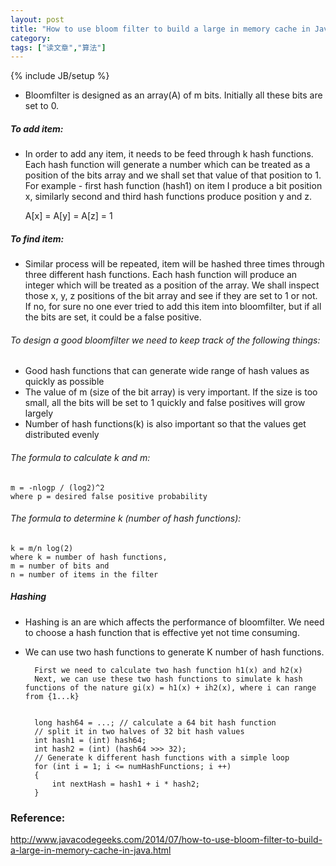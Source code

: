 ```yaml
---
layout: post
title: "How to use bloom filter to build a large in memory cache in Java"
category: 
tags: ["读文章","算法"]
---
```

{% include JB/setup %}

- Bloomfilter is designed as an array(A) of m bits. Initially all these bits are set to 0.

##### To add item:

- In order to add any item, it needs to be feed through k hash functions. Each hash function will generate a number which can be treated as a position of the bits array and we shall set that value of that position to 1. For example - first hash function (hash1) on item I produce a bit position x, similarly second and third hash functions produce position y and z.

	A[x] = A[y] = A[z] = 1
	
##### To find item:

- Similar process will be repeated, item will be hashed three times through three different hash functions. Each hash function will produce an integer which will be treated as a position of the array. We shall inspect those x, y, z positions of the bit array and see if they are set to 1 or not. If no, for sure no one ever tried to add this item into bloomfilter, but if all the bits are set, it could be a false positive.

###### To design a good bloomfilter we need to keep track of the following things:

- Good hash functions that can generate wide range of hash values as quickly as possible
- The value of m (size of the bit array) is very important. If the size is too small, all the bits will be set to 1 quickly and false positives will grow largely
- Number of hash functions(k) is also important so that the values get distributed evenly

###### The formula to calculate k and m:

	m = -nlogp / (log2)^2
	where p = desired false positive probability
	
###### The formula to determine k (number of hash functions):
	
	k = m/n log(2)
	where k = number of hash functions, 
	m = number of bits and 
	n = number of items in the filter
	
##### Hashing

- Hashing is an are which affects the performance of bloomfilter. We need to choose a hash function that is effective yet not time consuming.

- We can use two hash functions to generate K number of hash functions.

		First we need to calculate two hash function h1(x) and h2(x)
		Next, we can use these two hash functions to simulate k hash functions of the nature gi(x) = h1(x) + ih2(x), where i can range from {1...k}
	

		long hash64 = ...; // calculate a 64 bit hash function
		// split it in two halves of 32 bit hash values
		int hash1 = (int) hash64; 
		int hash2 = (int) (hash64 >>> 32);
		// Generate k different hash functions with a simple loop
		for (int i = 1; i <= numHashFunctions; i ++)
		{
			int nextHash = hash1 + i * hash2;
		}
		
### Reference:

http://www.javacodegeeks.com/2014/07/how-to-use-bloom-filter-to-build-a-large-in-memory-cache-in-java.html